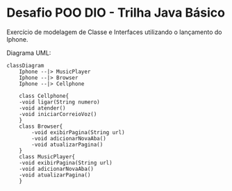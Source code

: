 # Desafio POO DIO - Trilha Java Básico

Exercício de modelagem de Classe e Interfaces utilizando o lançamento do Iphone.


Diagrama UML:

```mermaid
classDiagram
    Iphone --|> MusicPlayer
    Iphone --|> Browser
    Iphone --|> Cellphone

    class Cellphone{
    -void ligar(String numero)
    -void atender()
    -void iniciarCorreioVoz()
    }
    class Browser{
        -void exibirPagina(String url)
        -void adicionarNovaAba()
        -void atualizarPagina()
    }
    class MusicPlayer{
    -void exibirPagina(String url)
    -void adicionarNovaAba()
    -void atualizarPagina()
    }
```